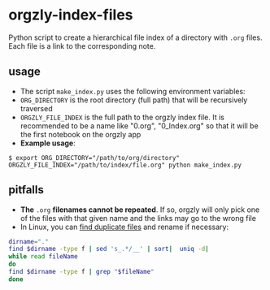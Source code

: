 # orgzly-index-files
Python script to create a hierarchical file index of a directory with `.org` files.
Each file is a link to the corresponding note.

## usage
* The script `make_index.py` uses the following environment variables:
* `ORG_DIRECTORY` is the root directory (full path) that will be recursively traversed
* `ORGZLY_FILE_INDEX` is the full path to the orgzly index file. It is recommended to be a name like "0.org", "0_Index.org" so that it will be the first notebook on the orgzly app
* **Example usage**:


`$ export ORG_DIRECTORY="/path/to/org/directory" ORGZLY_FILE_INDEX="/path/to/index/file.org" python make_index.py`

## pitfalls
* **The** `.org` **filenames cannot be repeated**. If so, orgzly will only pick one of the files with that given name and the links may go to the wrong file
* In Linux, you can [find duplicate files](https://stackoverflow.com/questions/16276595/how-to-find-duplicate-filenames-recursively-in-a-given-directory-bash) and rename if necessary:

```bash
dirname="."
find $dirname -type f | sed 's_.*/__' | sort|  uniq -d|
while read fileName
do
find $dirname -type f | grep "$fileName"
done
```
